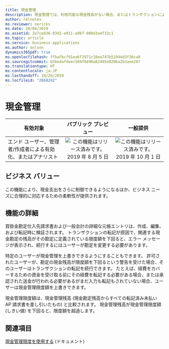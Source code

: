 ```yaml
---
title: 現金管理
description: 現金管理では、利用可能な現金残高がない場合、またはトランザクションによって残高が定義した限度額を下回った場合に追加のトランザクションが転記されないようにする、その限度額を定義できます。
author: relnotes
ms.reviewer: sericks
ms.date: 10/04/2019
ms.assetid: 2e7ce836-03d1-e911-a96f-000d3a4f33c1
ms.topic: article
ms.service: business-applications
ms.author: aolson
dynamics365pdf: true
ms.openlocfilehash: ffbafbcf91ea6f2971c10ea747b51944d3f36ca0
ms.sourcegitcommit: b5be4afdeec589f0490a82495e8206a2b3aee287
ms.translationtype: HT
ms.contentlocale: ja-JP
ms.lasthandoff: 10/28/2019
ms.locfileid: "2668282"
---
```

# <a name="cash-control"></a>現金管理


| 有効対象    |  パブリック プレビュー | 一般提供 | 
| ---------- | :----------: |:----------: |
|エンド ユーザー、管理者/作成者による有効化、またはアナリスト|![この機能はリリース済みです。](/dynamics365-release-plan/media/green-checkmark.png "この機能はリリース済みです。") 2019 年 8 月 5 日| ![この機能はリリース済みです。](/dynamics365-release-plan/media/green-checkmark.png "この機能はリリース済みです。") 2019 年 10 月 1 日|


## <a name="business-value"></a>ビジネス バリュー
<!-- bv start -->
この機能により、現金支出をさらに制御できるようになるほか、ビジネス ニーズに合理的に対応するための柔軟性が提供されます。 
<!-- bv end -->



## <a name="feature-details"></a>機能の詳細
<!--feature detail start -->
買掛金勘定仕入先請求書および一般会計の詳細な元帳エントリは、作成、編集、および転記時に検証されます。 トランザクションの転記が原因で、関連する現金勘定の残高がその勘定に定義されている限度額を下回ると、エラー メッセージが表示され、続行するにはユーザーが勘定を変更する必要があります。

特定のユーザーが現金管理を上書きできるようにすることもできます。 許可されたユーザーが、勘定の現金残高が限度額を下回るという警告を受けた場合、そのユーザーはトランザクションの転記を続行できます。 たとえば、経費をカバーするための資金を受け取る前にその経費を転記する必要がある場合、または承認された送金が行われる必要があるがまだ入力も転記もされていない場合、ユーザーは現金管理限度額を上書きできます。

現金管理限度額は、現金管理残高 (現金勘定残高からすべての転記済み未払い AP 請求書を差し引いたもの) と比較されます。 現金管理残高が現金管理限度額 (しきい値) を下回ると、限度額を超過します。

<!--feature detail end -->










## <a name="see-also"></a>関連項目

[現金管理限度を使用する](https://docs.microsoft.com/dynamics365/unified-operations/financials/public-sector/cash-control) (ドキュメント)
